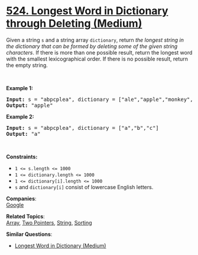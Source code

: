 # [524. Longest Word in Dictionary through Deleting (Medium)](https://leetcode.com/problems/longest-word-in-dictionary-through-deleting/)

<p>Given a string <code>s</code> and a string array <code>dictionary</code>, return <em>the longest string in the dictionary that can be formed by deleting some of the given string characters</em>. If there is more than one possible result, return the longest word with the smallest lexicographical order. If there is no possible result, return the empty string.</p>

<p>&nbsp;</p>
<p><strong>Example 1:</strong></p>

<pre><strong>Input:</strong> s = "abpcplea", dictionary = ["ale","apple","monkey","plea"]
<strong>Output:</strong> "apple"
</pre>

<p><strong>Example 2:</strong></p>

<pre><strong>Input:</strong> s = "abpcplea", dictionary = ["a","b","c"]
<strong>Output:</strong> "a"
</pre>

<p>&nbsp;</p>
<p><strong>Constraints:</strong></p>

<ul>
	<li><code>1 &lt;= s.length &lt;= 1000</code></li>
	<li><code>1 &lt;= dictionary.length &lt;= 1000</code></li>
	<li><code>1 &lt;= dictionary[i].length &lt;= 1000</code></li>
	<li><code>s</code> and <code>dictionary[i]</code> consist of lowercase English letters.</li>
</ul>

**Companies**:  
[Google](https://leetcode.com/company/google)

**Related Topics**:  
[Array](https://leetcode.com/tag/array/), [Two Pointers](https://leetcode.com/tag/two-pointers/), [String](https://leetcode.com/tag/string/), [Sorting](https://leetcode.com/tag/sorting/)

**Similar Questions**:

- [Longest Word in Dictionary (Medium)](https://leetcode.com/problems/longest-word-in-dictionary/)
